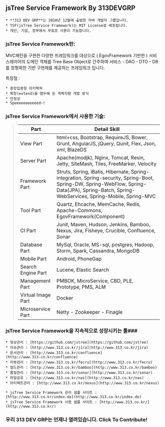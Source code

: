 ## jsTree Service Framework By 313DEVGRP ##

    * **313 DEV GRP**는 2010년 12월에 출범한 자바 개발자 그룹입니다.
    * TSF(jsTree Service Framework)는 MIT License로 배포됩니다.
    * 개인, 기업, 정부에서 무료로 사용이 가능합니다.

### jsTree Service Framework란: ###

MVC패턴을 구현한 다양한 프레임워크를 대상으로 ( EgovFramework 기반한 ) 서비스레이어의 도메인 객체를 Tree Base Object로 간주하여 서비스 - DAO - DTO - DB를 정형화한 기반 구현체를 제공하는 프레임워크 입니다.

특장점 :

    * 중앙집중형 아키텍쳐
    * 확장(extend)을 염두해 둔 객체지향 개발 방식
    * 안정성
    * Speeeeeeeeeeed~!

### jsTree Service Framework에서 사용한 기술: ###

> Part              | Detail Skill
> -------------     | -------------
> View Part 	    | html+css, Bootstrap, RequireJS, Bower, Grunt, AngularJS, jQuery, Qunit, Flex, Json, xml, BlazeDS
> Server Part	    | Apache(modjk), Nginx, Tomcat, Resin, Jetty, SiteMash, Tiles, FreeMarker, Velocity
> Framework Part    | Struts, Spring, iBatis, Hibernate, Spring-integration, Spring-security, Spring-Boot, Spring-DW, Spring-WebFlow, Spring-Data(JPA), Spring-Batch, Spring-WebServices, Spring-Mobile, Spring-MVC
> Tool Part         | Quartz, Ehcache, MemCache, Redis, Apache-Commons, EgovFramework(Component)
> CI Part           | Junit, Maven, Hudson, Jenkins, Bamboo, Nexus, Jira, Fisheye, Crucible, Confluence, Sonar
> Database Part     | MySql, Oracle, MS-sql, postgres, Hadoop, Storm, Spark, Cassandra, MongoDB
> Mobile Part       | Android, PhoneGap
> Search Engine Part| Lucene, Elastic Search
> Management Part   | PMBOK, MicroService, CBD, PLE, Prototype, PMS, ALM
> Virtual Image Part| Docker
> Microservice Part | Netty - Zookeeper - Finagle


### jsTree Service Framework을 지속적으로 성장시키는 툴###

    * 형상관리 : [https://github.com/jstree](https://github.com/jstree)
    * 이슈관리 : [http://www.313.co.kr/jira](http://www.313.co.kr/jira)
    * 문서관리 : [http://www.313.co.kr/confluence](http://www.313.co.kr/confluence)
    * 리뷰관리 : [http://www.313.co.kr/fecru](http://www.313.co.kr/fecru)
    * 빌드관리 : [http://www.313.co.kr/bamboo](http://www.313.co.kr/bamboo)
    * 품질관리 : [http://www.313.co.kr/sonar](http://www.313.co.kr/sonar)
    * 파일공유 : [http://www.313.co.kr/nas](http://www.313.co.kr/nas)
    * 아티팩트관리 : [http://www.313.co.kr/nexus](http://www.313.co.kr/nexus)

    * jsTree Service Framework 관리 샘플 사이트 : [http://www.313.co.kr/index.do](http://www.313.co.kr/index.do)
    * jsTree Service Framework 사용 샘플 사이트 : [http://www.313.co.kr/](http://www.313.co.kr/)

### 우리 313 DEV GRP는 언제나 열려있습니다. Click To Contribute! ###

